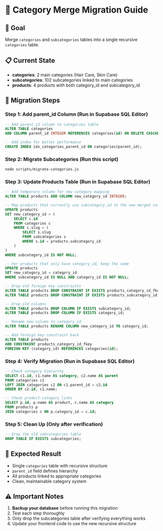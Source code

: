 # 🧩 Category Merge Migration Guide

## 🎯 Goal
Merge `categories` and `subcategories` tables into a single recursive `categories` table.

## 📋 Current State
- **categories**: 2 main categories (Hair Care, Skin Care)
- **subcategories**: 102 subcategories linked to main categories
- **products**: 4 products with both category_id and subcategory_id

## 🚀 Migration Steps

### Step 1: Add parent_id Column (Run in Supabase SQL Editor)
```sql
-- Add parent_id column to categories table
ALTER TABLE categories
ADD COLUMN parent_id INTEGER REFERENCES categories(id) ON DELETE CASCADE;

-- Add index for better performance
CREATE INDEX idx_categories_parent_id ON categories(parent_id);
```

### Step 2: Migrate Subcategories (Run this script)
```bash
node scripts/migrate-categories.js
```

### Step 3: Update Products Table (Run in Supabase SQL Editor)
```sql
-- Add temporary column for new category mapping
ALTER TABLE products ADD COLUMN new_category_id INTEGER;

-- Map products that currently use subcategory_id to the new merged category
UPDATE products 
SET new_category_id = (
    SELECT c.id 
    FROM categories c 
    WHERE c.slug = (
        SELECT s.slug 
        FROM subcategories s 
        WHERE s.id = products.subcategory_id
    )
)
WHERE subcategory_id IS NOT NULL;

-- For products that only have category_id, keep the same
UPDATE products 
SET new_category_id = category_id
WHERE subcategory_id IS NULL AND category_id IS NOT NULL;

-- Drop old foreign key constraints
ALTER TABLE products DROP CONSTRAINT IF EXISTS products_category_id_fkey;
ALTER TABLE products DROP CONSTRAINT IF EXISTS products_subcategory_id_fkey;

-- Drop old columns
ALTER TABLE products DROP COLUMN IF EXISTS subcategory_id;
ALTER TABLE products DROP COLUMN IF EXISTS category_id;

-- Rename new column to category_id
ALTER TABLE products RENAME COLUMN new_category_id TO category_id;

-- Add foreign key constraint back
ALTER TABLE products 
ADD CONSTRAINT products_category_id_fkey 
FOREIGN KEY (category_id) REFERENCES categories(id);
```

### Step 4: Verify Migration (Run in Supabase SQL Editor)
```sql
-- Check category hierarchy
SELECT c1.id, c1.name AS category, c2.name AS parent
FROM categories c1
LEFT JOIN categories c2 ON c1.parent_id = c2.id
ORDER BY c2.id, c1.name;

-- Check product-category links
SELECT p.id, p.name AS product, c.name AS category
FROM products p
JOIN categories c ON p.category_id = c.id;
```

### Step 5: Clean Up (Only after verification)
```sql
-- Drop the old subcategories table
DROP TABLE IF EXISTS subcategories;
```

## 🎯 Expected Result
- Single `categories` table with recursive structure
- `parent_id` field defines hierarchy
- All products linked to appropriate categories
- Clean, maintainable category system

## ⚠️ Important Notes
1. **Backup your database** before running this migration
2. Test each step thoroughly
3. Only drop the subcategories table after verifying everything works
4. Update your frontend code to use the new recursive structure
